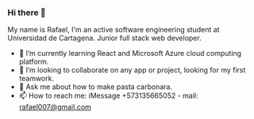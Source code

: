### Hi there 👋

My name is Rafael, I'm an active software engineering student at Universidad de Cartagena.  Junior full stack web developer.


- 🌱 I’m currently learning React and Microsoft Azure cloud computing platform.
- 👯 I’m looking to collaborate on any app or project, looking for my first teamwork.
- 💬 Ask me about how to make pasta carbonara.
- 📫 How to reach me: iMessage +573135665052 - mail: rafael007@gmail.com
